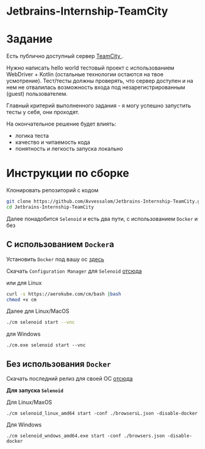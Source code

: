 # Jetbrains-Internship-TeamCity

# Задание 

Есть публично доступный сервер <a href="https://teamcity.jetbrains.com/">TeamCity </a>.

Нужно написать hello world тестовый проект с использованием WebDriver + Kotlin (остальные технологии остаются на твое усмотрение). Тест/тесты должны проверять, что сервер доступен и на нем не отвалилась возможность входа под незарегистрированным (guest) пользователем.

Главный критерий выполненного задания - я могу успешно запустить тесты у себя, они проходят.

На окончательное решение будет влиять:

  * логика теста
  * качество и читаемость кода
  * понятность и легкость запуска локально

# Инструкции по сборке
Клонировать репозиторий с кодом 
```bash
git clone https://github.com/Avvessalom/Jetbrains-Internship-TeamCity.git
cd Jetbrains-Internship-TeamCity
```

Далее понадобится `Selenoid` и есть два пути, с использованием `Docker` и без

## С использованием `Docker`а
Установить `Docker` под вашу ос <a href="https://www.docker.com/get-started">здесь</a>

Скачать ` Configuration Manager ` для `Selenoid` <a href="https://github.com/aerokube/cm/releases/tag/1.8.0"> отсюда </a>

или для Linux
```bash
curl -s https://aerokube.com/cm/bash |bash
chmod +x cm
```
Далее для Linux/MacOS
```bash
./cm selenoid start --vnc
```
для Windows
```shell
./cm.exe selenoid start --vnc
```

## Без использования `Docker`
Скачать последний релиз для своей ОС <a href="https://github.com/aerokube/selenoid/releases">отсюда</a>

**Для запуска `Selenoid`**

Для Linux/MaxOS
```shell
./cm selenoid_linux_amd64 start -conf ./browsersL.json -disable-docker
```

Для Windows
```shell
./cm selenoid_wndows_amd64.exe start -conf ./browsers.json -disable-docker
```